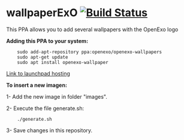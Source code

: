 # wallpaperExO  [![Build Status](https://travis-ci.org/exolever/openexo-wallpapers.svg?branch=master)](https://travis-ci.org/exolever/openexo-wallpapers)

This PPA allows you to add several wallpapers with the OpenExo logo

**Adding this PPA to your system:**

        sudo add-apt-repository ppa:openexo/openexo-wallpapers
        sudo apt-get update
        sudo apt install openexo-wallpaper


[Link to launchpad hosting ](https://launchpad.net/~openexo/+archive/ubuntu/openexo-wallpapers)

**To insert a new imagen:**

1- Add the new image in folder "images".

2- Execute the file generate.sh:

        ./generate.sh

3- Save changes in this repository.